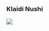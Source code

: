 ### Klaidi Nushi

<img align="center" src="https://github-readme-stats.vercel.app/api?username=nushiklaidi&theme=blueberry&show_icons=true" />

<!--
**nushiklaidi/nushiklaidi** is a ✨ _special_ ✨ repository because its `README.md` (this file) appears on your GitHub profile.

Here are some ideas to get you started:

- 🔭 I’m currently working on ...
- 🌱 I’m currently learning ...
- 👯 I’m looking to collaborate on ...
- 🤔 I’m looking for help with ...
- 💬 Ask me about ...
- 📫 How to reach me: ...
- 😄 Pronouns: ...
- ⚡ Fun fact: ...
-->
